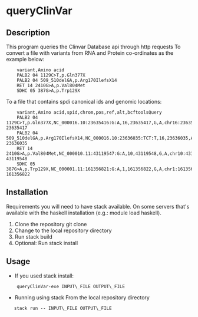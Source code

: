 # queryClinVar

## Description
This program queries the Clinvar Database api through http requests
To convert a file with variants from RNA and Protein co-ordinates as the example below:

```
    variant,Amino acid
    PALB2 04 1129C>T,p.Gln377X
    PALB2 04 509_510delGA,p.Arg170IlefsX14
    RET 14 2410G>A,p.Val804Met
    SDHC 05 387G>A,p.Trp129X
```

To a file that contains spdi canonical ids and genomic locations:

```
    variant,Amino acid,spid,chrom,pos,ref,alt,bcftoolsQuery
    PALB2 04 1129C>T,p.Gln377X,NC_000016.10:23635416:G:A,16,23635417,G,A,chr16:23635417-23635417
    PALB2 04 509_510delGA,p.Arg170IlefsX14,NC_000016.10:23636035:TCT:T,16,23636035,ATC,A,chr16:23636035-23636035
    RET 14 2410G>A,p.Val804Met,NC_000010.11:43119547:G:A,10,43119548,G,A,chr10:43119548-43119548
    SDHC 05 387G>A,p.Trp129X,NC_000001.11:161356821:G:A,1,161356822,G,A,chr1:161356822-161356822

```

## Installation

Requirements you will need to have stack available. On some servers that's available with the haskell installation (e.g.: module load haskell).

1. Clone the repository git clone 
2. Change to the local repository directory
3. Run stack build
4. Optional: Run stack install 

## Usage

- If you used stack install:
```
    queryClinVar-exe INPUT\_FILE OUTPUT\_FILE 
```

- Running using stack
  From the local repository directory

```
   stack run -- INPUT\_FILE OUTPUT\_FILE 
```



